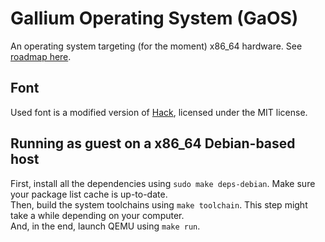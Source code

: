 # Gallium Operating System (GaOS)

An operating system targeting (for the moment) x86_64 hardware.
See [roadmap here](docs/ROADMAP.MD).

## Font

Used font is a modified version of [Hack](https://github.com/source-foundry/Hack), licensed under the MIT license.

## Running as guest on a x86_64 Debian-based host

First, install all the dependencies using `sudo make deps-debian`. Make sure your package list cache is up-to-date. <br>
Then, build the system toolchains using `make toolchain`. This step might take a while depending on your computer. <br>
And, in the end, launch QEMU using `make run`. 